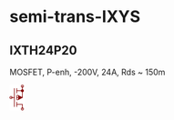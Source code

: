 # semi-trans-IXYS

## IXTH24P20
MOSFET, P-enh, -200V, 24A, Rds ~ 150m

![IXTH24P20__1__1](images/semi-trans-IXYS__IXTH24P20__1__1.png?raw=true) 

